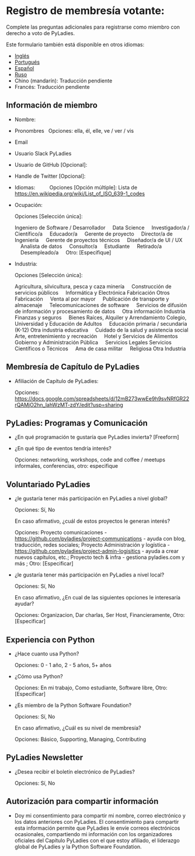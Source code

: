 # Registro de membresía votante:

Complete las preguntas adicionales para registrarse como miembro con derecho a voto de PyLadies.

Este formulario también está disponible en otros idiomas:

- [Inglés](https://github.com/pyladies/project-admin-logisitics/blob/master/forms/voting-membership-form-en.md)
- [Portugués](https://github.com/pyladies/project-admin-logisitics/blob/master/forms/voting-membership-form-pt.md)
- [Español](https://github.com/pyladies/project-admin-logisitics/blob/master/forms/voting-membership-form-es.md)
- [Ruso](https://github.com/pyladies/project-admin-logisitics/blob/master/forms/voting-membership-form-ru.md)
- Chino (mandarín): Traducción pendiente
- Francés: Traducción pendiente


## Información de miembro
    
- Nombre:
 
- Pronombres
  Opciones: ella, él, elle, ve / ver / vis
  
- Email
  
- Usuario Slack PyLadies
  
- Usuario de GitHub [Opcional]:
 
- Handle de Twitter [Opcional]:
   
- Idiomas:
         
  Opciones [Opción múltiple]: Lista de https://en.wikipedia.org/wiki/List_of_ISO_639-1_codes
         
- Ocupación:
  
  Opciones [Selección única]:
  
    Ingeniero de Software / Desarrollador
    Data  Science
    Investigador/a / Científico/a
    Educador/a
    Gerente de proyecto
    Director/a de Ingeniería
    Gerente de proyectos técnicos
    Diseñador/a de UI / UX
    Analista de datos
    Consultor/a
    Estudiante
    Retirado/a
    Desempleado/a
    Otro: [Especifique]
   
- Industria:
  
  Opciones [Selección única]: 
         
    Agricultura, silvicultura, pesca y caza minería
    Construcción de servicios públicos
    Informática y Electrónica Fabricación Otros Fabricación
    Venta al por mayor
    Publicación de transporte y almacenaje
    Telecomunicaciones de software
    Servicios de difusión de información y procesamiento de datos
    Otra información Industria Finanzas y seguros
    Bienes Raíces, Alquiler y Arrendamiento Colegio, Universidad y Educación de Adultos
    Educación primaria / secundaria (K-12) Otra industria educativa
    Cuidado de la salud y asistencia social Arte, entretenimiento y recreación
    Hotel y Servicios de Alimentos Gobierno y Administración Pública
    Servicios Legales Servicios Científicos o Técnicos
    Ama de casa militar
    Religiosa Otra Industria
         
## Membresía de Capítulo de PyLadies

- Afiliación de Capítulo de PyLadies: 
   
   Opciones: https://docs.google.com/spreadsheets/d/12mB273wwEe9h9svNRfGR22rQAMjO2hn_lahWzMT-zdY/edit?usp=sharing
    
## PyLadies: Programas y Comunicación

- ¿En qué programación te gustaría que PyLadies invierta? [Freeform]

- ¿En qué tipo de eventos tendría interés?
    
  Opciones: networking, workshops, code and coffee / meetups informales, conferencias, otro: especifique

## Voluntariado PyLadies 

- ¿le gustaría tener más participación en PyLadies a nivel global?
  
  Opciones: Sí, No
  
  En caso afirmativo, ¿cuál de estos proyectos le generan interés? 
  
  Opciones: Proyecto comunicaciones - https://github.com/pyladies/project-communications - ayuda con blog, traducción, redes sociales; Proyecto Administración y logística - https://github.com/pyladies/project-admin-logisitics - ayuda a crear nuevos capítulos, etc.; Proyecto tech & infra - gestiona pyladies.com y más ; Otro: [Especificar]

- ¿le gustaría tener más participación en PyLadies a nivel local?
  
  Opciones: Sí, No
  
  En caso afirmativo, ¿En cual de las siguientes opciones le interesaría ayudar? 
  
  Opciones:  Organizacion, Dar charlas,  Ser Host, Financieramente, Otro:  [Especificar]

## Experiencia con Python 

- ¿Hace cuanto usa Python? 

  Opciones: 0 - 1 año,  2 - 5 años, 5+ años

- ¿Cómo usa Python? 
  
  Opciones: En mi trabajo, Como estudiante, Software libre, Otro: [Especificar]

- ¿Es miembro de la Python Software Foundation?
  
  Opciones: Sí, No
  
  En caso afirmativo, ¿Cuál es su nivel de membresía? 
  
  Opciones:  Básico, Supporting, Managing, Contributing

## PyLadies Newsletter

- ¿Desea recibir el boletín electrónico de PyLadies?
  
  Opciones: Sí, No
        
## Autorización para compartir información

- Doy mi consentimiento para compartir mi nombre, correo electrónico y los datos anteriores con PyLadies. El consentimiento para compartir esta información permite que PyLadies le envíe correos electrónicos ocasionales, compartiendo mi información con los organizadores oficiales del Capítulo PyLadies con el que estoy afiliado, el liderazgo global de PyLadies y la Python Software Foundation.

